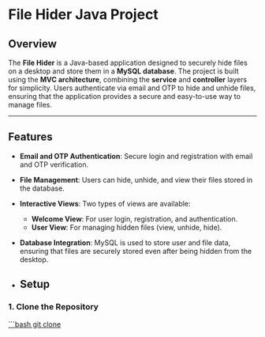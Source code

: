 # File Hider Java Project

## Overview

The **File Hider** is a Java-based application designed to securely hide files on a desktop and store them in a **MySQL database**. The project is built using the **MVC architecture**, combining the **service** and **controller** layers for simplicity. Users authenticate via email and OTP to hide and unhide files, ensuring that the application provides a secure and easy-to-use way to manage files.

---

## Features

- **Email and OTP Authentication**: Secure login and registration with email and OTP verification.
- **File Management**: Users can hide, unhide, and view their files stored in the database.
- **Interactive Views**: Two types of views are available:
  - **Welcome View**: For user login, registration, and authentication.
  - **User View**: For managing hidden files (view, unhide, hide).
- **Database Integration**: MySQL is used to store user and file data, ensuring that files are securely stored even after being hidden from the desktop.

- ## Setup

### 1. Clone the Repository
[```bash
git clone <repository-url>](https://github.com/ramnaik018/FileEncrypter)
